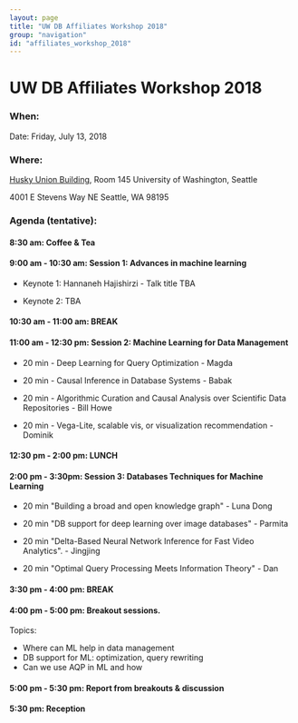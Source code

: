 ```yaml
---
layout: page
title: "UW DB Affiliates Workshop 2018"
group: "navigation"
id: "affiliates_workshop_2018"
---
```


# UW DB Affiliates Workshop 2018

### **When**:
Date:  Friday, July 13, 2018

### **Where**:
[Husky Union Building](https://uw.edu/maps/?hub), Room 145
University of Washington, Seattle

4001 E Stevens Way NE
Seattle, WA 98195

### **Agenda (tentative)**:


#### 8:30 am:  Coffee & Tea

#### 9:00 am - 10:30 am:  Session 1: Advances in machine learning
- Keynote 1: Hannaneh Hajishirzi  - Talk title TBA

- Keynote 2: TBA

#### 10:30 am - 11:00 am: BREAK

#### 11:00 am - 12:30 pm: Session 2: Machine Learning for Data Management
- 20 min - Deep Learning for Query Optimization - Magda

- 20 min - Causal Inference in Database Systems - Babak

- 20 min - Algorithmic Curation and Causal Analysis over Scientific Data Repositories - Bill Howe

- 20 min - Vega-Lite, scalable vis, or visualization recommendation - Dominik

#### 12:30 pm - 2:00 pm: LUNCH

#### 2:00 pm - 3:30pm: Session 3: Databases Techniques for Machine Learning
- 20 min "Building a broad and open knowledge graph" - Luna Dong

- 20 min "DB support for deep learning over image databases" - Parmita

- 20 min "Delta-Based Neural Network Inference for Fast Video Analytics". - Jingjing

- 20 min "Optimal Query Processing Meets Information Theory" - Dan

#### 3:30 pm - 4:00 pm: BREAK

#### 4:00 pm - 5:00 pm: Breakout sessions.
Topics:
* Where can ML help in data management
* DB support for ML: optimization, query rewriting
* Can we use AQP in ML and how

#### 5:00 pm - 5:30 pm: Report from breakouts & discussion

#### 5:30 pm: Reception
